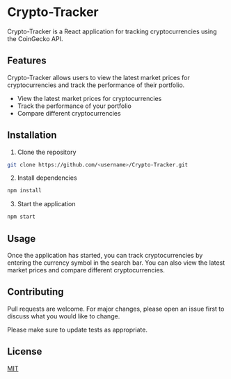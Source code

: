 # Crypto-Tracker

Crypto-Tracker is a React application for tracking cryptocurrencies using the CoinGecko API.

## Features

Crypto-Tracker allows users to view the latest market prices for cryptocurrencies and track the performance of their portfolio.

- View the latest market prices for cryptocurrencies
- Track the performance of your portfolio
- Compare different cryptocurrencies

## Installation

1. Clone the repository

```sh
git clone https://github.com/<username>/Crypto-Tracker.git
```

2. Install dependencies

```sh
npm install
```

3. Start the application

```sh
npm start
```

## Usage

Once the application has started, you can track cryptocurrencies by entering the currency symbol in the search bar. You can also view the latest market prices and compare different cryptocurrencies.

## Contributing

Pull requests are welcome. For major changes, please open an issue first to discuss what you would like to change.

Please make sure to update tests as appropriate.

## License

[MIT](https://choosealicense.com/licenses/mit/)

